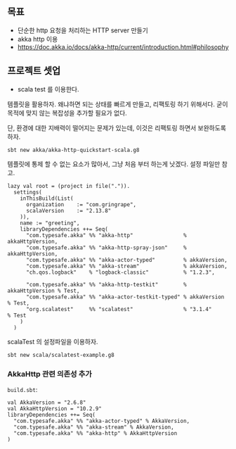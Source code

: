 ## 목표
- 단순한 http 요청을 처리하는 HTTP server 만들기
- akka http 이용
- https://doc.akka.io/docs/akka-http/current/introduction.html#philosophy

## 프로젝트 셋업
- scala test 를 이용한다. 

템플릿을 활용하자.
왜냐하면 되는 상태를 빠르게 만들고, 리팩토링 하기 위해서다.
굳이 목적에 맞지 않는 복잡성을 추가할 필요가 없다.

단, 환경에 대한 지배력이 떨어지는 문제가 있는데,
이것은 리팩토링 하면서 보완하도록 하자.

```
sbt new akka/akka-http-quickstart-scala.g8
```

템플릿에 통제 할 수 없는 요소가 많아서,
그냥 처음 부터 하는게 낫겠다.
설정 파일만 참고.

```
lazy val root = (project in file(".")).
  settings(
    inThisBuild(List(
      organization    := "com.gringrape",
      scalaVersion    := "2.13.8"
    )),
    name := "greeting",
    libraryDependencies ++= Seq(
      "com.typesafe.akka" %% "akka-http"                % akkaHttpVersion,
      "com.typesafe.akka" %% "akka-http-spray-json"     % akkaHttpVersion,
      "com.typesafe.akka" %% "akka-actor-typed"         % akkaVersion,
      "com.typesafe.akka" %% "akka-stream"              % akkaVersion,
      "ch.qos.logback"    % "logback-classic"           % "1.2.3",

      "com.typesafe.akka" %% "akka-http-testkit"        % akkaHttpVersion % Test,
      "com.typesafe.akka" %% "akka-actor-testkit-typed" % akkaVersion     % Test,
      "org.scalatest"     %% "scalatest"                % "3.1.4"         % Test
    )
  )
```

scalaTest 의 설정파일을 이용하자.

```
sbt new scala/scalatest-example.g8
```

### AkkaHttp 관련 의존성 추가
`build.sbt`:
```
val AkkaVersion = "2.6.8"
val AkkaHttpVersion = "10.2.9"
libraryDependencies ++= Seq(
  "com.typesafe.akka" %% "akka-actor-typed" % AkkaVersion,
  "com.typesafe.akka" %% "akka-stream" % AkkaVersion,
  "com.typesafe.akka" %% "akka-http" % AkkaHttpVersion
)
```

